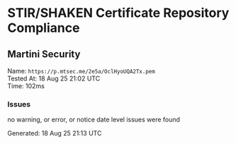 # STIR/SHAKEN Certificate Repository Compliance

## Martini Security

Name: `https://p.mtsec.me/2e5a/OclHyoUQA2Tx.pem`\
Tested At: 18 Aug 25 21:02 UTC\
Time: 102ms

### Issues

no warning, or error, or notice date level issues were found

Generated: 18 Aug 25 21:13 UTC